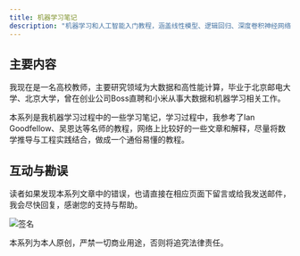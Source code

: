 ```yaml
---
title: 机器学习笔记
description: "机器学习和人工智能入门教程，涵盖线性模型、逻辑回归、深度卷积神经网络等内容，使用PyTorch实现。"
---
```


## 主要内容

我现在是一名高校教师，主要研究领域为大数据和高性能计算，毕业于北京邮电大学、北京大学，曾在创业公司Boss直聘和小米从事大数据和机器学习相关工作。

本系列是我机器学习过程中的一些学习笔记，学习过程中，我参考了Ian Goodfellow、吴恩达等名师的教程，网络上比较好的一些文章和解释，尽量将数学推导与工程实践结合，做成一个通俗易懂的教程。

## 互动与勘误

读者如果发现本系列文章中的错误，也请直接在相应页面下留言或给我发送邮件，我会尽快回复，感谢您的支持与帮助。

![签名](/img/qr-code.png)

本系列为本人原创，严禁一切商业用途，否则将追究法律责任。